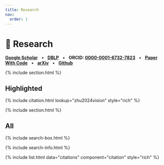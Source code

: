 ```yaml
---
title: Research
nav:
  order: 1
---
```


# 🔬 Research

**[Google Scholar](http://scholar.google.com/citations?user=qNCTLV0AAAAJ)** &nbsp; • &nbsp;
**[DBLP](https://dblp.org/pid/95/3056.html)** &nbsp; • &nbsp;
**ORCID: [0000-0001-6732-7823](https://orcid.org/0000-0001-6732-7823)** &nbsp; • &nbsp;
**[Paper With Code](https://paperswithcode.com/author/xinggang-wang)** &nbsp; • &nbsp;
**[arXiv](https://arxiv.org/search/cs?searchtype=author&query=Wang,+X)** &nbsp; • &nbsp;
**[Github](https://github.com/hustvl)**

{% include section.html %}

## Highlighted

{% include citation.html lookup="zhu2024vision" style="rich" %}

{% include section.html %}

## All

{% include search-box.html %}

{% include search-info.html %}

{% include list.html data="citations" component="citation" style="rich" %}
